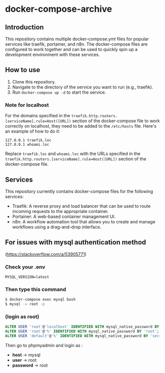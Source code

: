 # docker-compose-archive

## Introduction
This repository contains multiple docker-compose.yml files for popular services like traefik, portainer, and n8n. The docker-compose files are configured to work together and can be used to quickly spin up a development environment with these services.

## How to use
1. Clone this repository.
2. Navigate to the directory of the service you want to run (e.g., traefik).
3. Run `docker-compose up -d` to start the service.

### Note for localhost
For the domains specified in the `traefik.http.routers.[serviceName].rule=Host([URL])` section of the docker-compose file to work correctly on localhost, they need to be added to the `/etc/hosts` file. Here's an example of how to do it:

```
127.0.0.1 traefik.loc
127.0.0.1 whoami.loc
```

Replace `traefik.loc` and `whoami.loc` with the URLs specified in the `traefik.http.routers.[serviceName].rule=Host([URL])` section of the docker-compose file.

## Services
This repository currently contains docker-compose files for the following services:

- Traefik: A reverse proxy and load balancer that can be used to route incoming requests to the appropriate container.
- Portainer: A web-based container management UI.
- n8n: A workflow automation tool that allows you to create and manage workflows using a drag-and-drop interface.

## For issues with mysql authentication method
(https://stackoverflow.com/a/53905771)

### **Check your .env**
```
MYSQL_VERSION=latest
```
### **Then type this command**

```bash
$ docker-compose exec mysql bash
$ mysql -u root -p 
```

### **(login as root)**

```sql
ALTER USER 'root'@'localhost' IDENTIFIED WITH mysql_native_password BY 'root';
ALTER USER 'root'@'%' IDENTIFIED WITH mysql_native_password BY 'root';
ALTER USER 'default'@'%' IDENTIFIED WITH mysql_native_password BY 'secret';
```

Then go to phpmyadmin and login as :

- **host** -> mysql
- **user** -> root
- **password** -> root